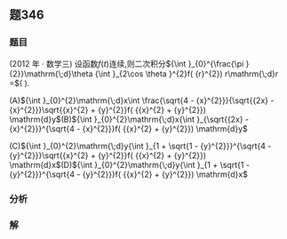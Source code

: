 ## 题346
### 题目
(2012 年 · 数学三) 设函数$f( t)$连续,则二次积分${\int }_{0}^{\frac{\pi }{2}}\mathrm{\;d}\theta {\int }_{2\cos \theta }^{2}f( {r}^{2}) r\mathrm{\;d}r =$(   ).

(A)${\int }_{0}^{2}\mathrm{\;d}x\int \frac{\sqrt{4 - {x}^{2}}}{\sqrt{{2x} - {x}^{2}}}\sqrt{{x}^{2} + {y}^{2}}f( {{x}^{2} + {y}^{2}}) \mathrm{d}y$(B)${\int }_{0}^{2}\mathrm{\;d}x{\int }_{\sqrt{{2x} - {x}^{2}}}^{\sqrt{4 - {x}^{2}}}f( {{x}^{2} + {y}^{2}}) \mathrm{d}y$

(C)${\int }_{0}^{2}\mathrm{\;d}y{\int }_{1 + \sqrt{1 - {y}^{2}}}^{\sqrt{4 - {y}^{2}}}\sqrt{{x}^{2} + {y}^{2}}f( {{x}^{2} + {y}^{2}}) \mathrm{d}x$(D)${\int }_{0}^{2}\mathrm{\;d}y{\int }_{1 + \sqrt{1 - {y}^{2}}}^{\sqrt{4 - {y}^{2}}}f( {{x}^{2} + {y}^{2}}) \mathrm{d}x$
### 分析

### 解